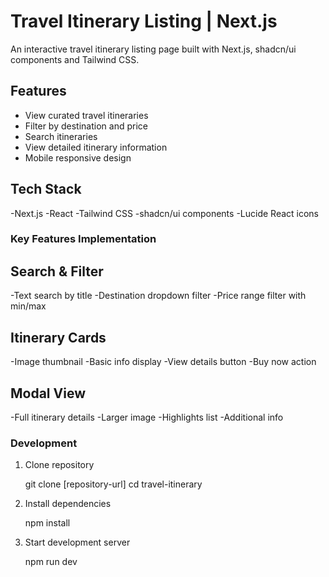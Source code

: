 # Travel Itinerary Listing | Next.js

An interactive travel itinerary listing page built with Next.js, shadcn/ui components and Tailwind CSS.

## Features
- View curated travel itineraries 
- Filter by destination and price
- Search itineraries
- View detailed itinerary information
- Mobile responsive design

## Tech Stack
  -Next.js
  -React
  -Tailwind CSS
  -shadcn/ui components
  -Lucide React icons

### Key Features Implementation

## Search & Filter

-Text search by title
-Destination dropdown filter
-Price range filter with min/max

## Itinerary Cards

-Image thumbnail
-Basic info display
-View details button
-Buy now action

## Modal View

-Full itinerary details
-Larger image
-Highlights list
-Additional info

### Development

1. Clone repository
   
   git clone [repository-url]
   cd travel-itinerary
   
2. Install dependencies

   npm install

3. Start development server

   npm run dev
